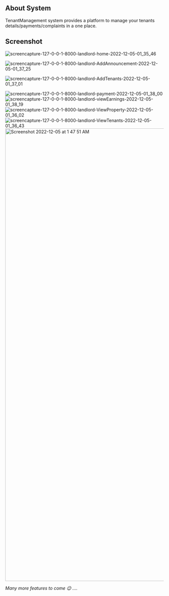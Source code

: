 ## About System

TenantManagement system provides a platform to manage your tenants details/payments/complaints in a one place.


## Screenshot


![screencapture-127-0-0-1-8000-landlord-home-2022-12-05-01_35_46](https://user-images.githubusercontent.com/47361530/205566862-77cf76f3-5cca-4c19-a36c-ac953545c501.png)


![screencapture-127-0-0-1-8000-landlord-AddAnnouncement-2022-12-05-01_37_25](https://user-images.githubusercontent.com/47361530/205566830-ed09a578-3a93-4f0d-8c79-1de59a37ea04.png)

![screencapture-127-0-0-1-8000-landlord-AddTenants-2022-12-05-01_37_01](https://user-images.githubusercontent.com/47361530/205566860-d87d5bda-026f-4bb2-a7aa-8aa3d1e66c24.png)

![screencapture-127-0-0-1-8000-landlord-payment-2022-12-05-01_38_00](https://user-images.githubusercontent.com/47361530/205566865-ef064193-ddbe-44e0-998e-b9efd9f08257.png)
![screencapture-127-0-0-1-8000-landlord-viewEarnings-2022-12-05-01_38_19](https://user-images.githubusercontent.com/47361530/205566870-8e389df7-d422-4d55-9cbd-7c7818a6bf1f.png)
![screencapture-127-0-0-1-8000-landlord-ViewProperty-2022-12-05-01_36_02](https://user-images.githubusercontent.com/47361530/205566871-b060909c-c9bc-4bb1-9173-7633410ce5d7.png)
![screencapture-127-0-0-1-8000-landlord-ViewTenants-2022-12-05-01_36_43](https://user-images.githubusercontent.com/47361530/205566880-f300d17a-d7e0-4fc4-90fc-fb09fc4b3e49.png)
<img width="1440" alt="Screenshot 2022-12-05 at 1 47 51 AM" src="https://user-images.githubusercontent.com/47361530/205567407-649386c2-a996-4cce-a9ab-7ba30dda14f2.png">


<i> Many more features to come 😉 .... </i>
